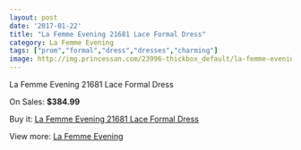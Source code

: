 ```yaml
---
layout: post
date: '2017-01-22'
title: "La Femme Evening 21681 Lace Formal Dress"
category: La Femme Evening
tags: ["prom","formal","dress","dresses","charming"]
image: http://img.princessan.com/23996-thickbox_default/la-femme-evening-21681-lace-formal-dress.jpg
---
```

La Femme Evening 21681 Lace Formal Dress

On Sales: **$384.99**
<a href="https://www.princessan.com/en/la-femme-evening/11074-la-femme-evening-21681-lace-formal-dress.html"><amp-img layout="responsive" width="600" height="600" src="//img.princessan.com/23996-thickbox_default/la-femme-evening-21681-lace-formal-dress.jpg" alt="La Femme Evening 21681 Lace Formal Dress 0" /></a>

Buy it: [La Femme Evening 21681 Lace Formal Dress](https://www.princessan.com/en/la-femme-evening/11074-la-femme-evening-21681-lace-formal-dress.html "La Femme Evening 21681 Lace Formal Dress")

View more: [La Femme Evening](https://www.princessan.com/en/29-la-femme-evening "La Femme Evening")